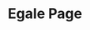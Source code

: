 ---
template: EgalePage
slug: 'egale'
title: Egale Page
featuredImage: ''
subtitle: >-
  


meta:
  description: Egale SEO Description
  title: Egale SEO Title
---